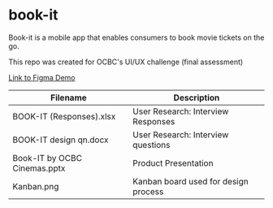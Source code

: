 # book-it
Book-it is a mobile app that enables consumers to book movie tickets on the go.

This repo was created for OCBC's UI/UX challenge (final assessment)

[Link to Figma Demo](https://www.figma.com/proto/yrxmhWjEtuPiu4lwg674oW/BOOK-IT?page-id=0%3A1&node-id=15%3A572&viewport=241%2C48%2C1.03&scaling=scale-down&starting-point-node-id=33%3A885)

|  Filename                     |  Description                          |
|-------------------------------|---------------------------------------|
|  BOOK-IT (Responses).xlsx     |  User Research: Interview Responses   |
|  BOOK-IT design qn.docx       |  User Research: Interview questions   |
|  Book-IT by OCBC Cinemas.pptx |  Product Presentation                 |
|  Kanban.png                   |  Kanban board used for design process |
